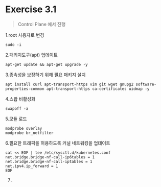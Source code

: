 # Exercise 3.1


> Control Plane 에서 진행

1.root 사용자로 변경

```
sudo -i
```

2.패키지도구(apt) 업데이트

```
apt-get update && apt-get upgrade -y
```

3.종속성을 보장하기 위해 필요 패키지 설치

```
apt install curl apt-transport-https vim git wget gnupg2 software-properties-common apt-transport-https ca-certificates uidmap -y
```

4.스왑 비활성화

```
swapoff -a
```

5.모듈 로드

```
modprobe overlay
modprobe br_netfilter
```

6.필요한 트래픽을 허용하도록 커널 네트워킹을 업데이트

```
cat << EOF | tee /etc/sysctl.d/kubernetes.conf
net.bridge.bridge-nf-call-ip6tables = 1
net.bridge.bridge-nf-call-iptables = 1
net.ipv4.ip_forward = 1
EOF
```

7.
